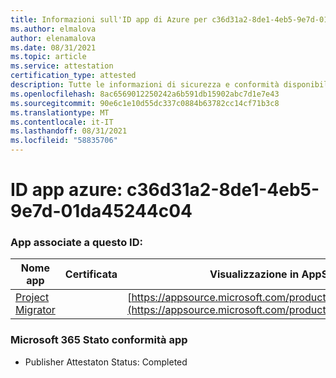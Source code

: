 ```yaml
---
title: Informazioni sull'ID app di Azure per c36d31a2-8de1-4eb5-9e7d-01da45244c04
ms.author: elmalova
author: elenamalova
ms.date: 08/31/2021
ms.topic: article
ms.service: attestation
certification_type: attested
description: Tutte le informazioni di sicurezza e conformità disponibili per c36d31a2-8de1-4eb5-9e7d-01da45244c04.
ms.openlocfilehash: 8ac6569012250242a6b591db15902abc7d1e7e43
ms.sourcegitcommit: 90e6c1e10d55dc337c0884b63782cc14cf71b3c8
ms.translationtype: MT
ms.contentlocale: it-IT
ms.lasthandoff: 08/31/2021
ms.locfileid: "58835706"
---
```

# <a name="azure-app-id-c36d31a2-8de1-4eb5-9e7d-01da45244c04"></a>ID app azure: c36d31a2-8de1-4eb5-9e7d-01da45244c04


### <a name="apps-associated-with-this-id"></a>App associate a questo ID:
| **Nome app** | **Certificata** | **Visualizzazione in AppSource** |
|--------------|---------------|-----------------------|
| [Project Migrator](https://docs.microsoft.com/microsoft-365-app-certification/forward/WA200003160) |  | [https://appsource.microsoft.com/product/office/WA200003160](https://appsource.microsoft.com/product/office/WA200003160) |

### <a name="microsoft-365-app-compliance-status"></a>Microsoft 365 Stato conformità app
- Publisher Attestaton Status: Completed
